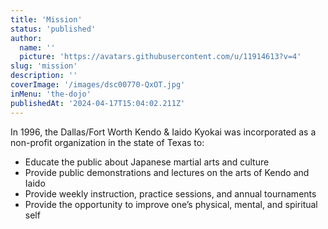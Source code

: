 ```yaml
---
title: 'Mission'
status: 'published'
author:
  name: ''
  picture: 'https://avatars.githubusercontent.com/u/11914613?v=4'
slug: 'mission'
description: ''
coverImage: '/images/dsc00770-QxOT.jpg'
inMenu: 'the-dojo'
publishedAt: '2024-04-17T15:04:02.211Z'
---
```


In 1996, the Dallas/Fort Worth Kendo & Iaido Kyokai was incorporated as a non-profit organization in the state of Texas to:

- Educate the public about Japanese martial arts and culture
- Provide public demonstrations and lectures on the arts of Kendo and Iaido
- Provide weekly instruction, practice sessions, and annual tournaments
- Provide the opportunity to improve one’s physical, mental, and spiritual self